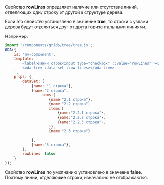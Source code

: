 Свойство **rowLines** определяет наличие или отсутствие линий, отделяющих одну строку от другой в структуре дерева.

Если это свойство установлено в значение **true**, то строки с узлами дерева будут отделяться друг от друга горизонтальными линиями.

Например:

```javascript _run_line_edit_loadoda_[my-component.js]_h=140_
import '/components/grids/tree/tree.js';
ODA({
    is: 'my-component',
    template: `
        <label>Линии строк<input type="checkbox" ::value="rowLines" ></label>
        <oda-tree :data-set :row-lines></oda-tree>
    `,
    props: {
        dataSet: [
            {name: "1 строка"},
            {name:"2 строка",
                items:[
                    {name:"2.1 строка"},
                    {name:"2.2 строка",
                    items:[
                        {name:"2.2.1 строка"},
                        {name:"2.2.2 строка"},
                        {name:"2.2.3 строка"},
                    ]},
                    {name:"2.3 строка"}
                ]
            },
            {name:"3 строка"},
        ],
        rowLines: false
    }
});
```

Свойство **rowLines** по умолчанию установлено в значение **false**. Поэтому линии, отделяющие строки, изначально не отображаются.
